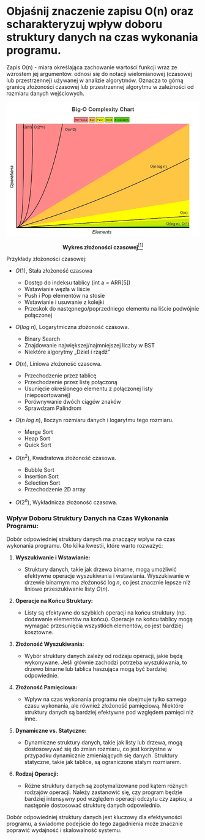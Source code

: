 # Objaśnij znaczenie zapisu O(n) oraz scharakteryzuj wpływ doboru struktury danych na czas wykonania programu.

Zapis O(n) -  miara określająca zachowanie wartości funkcji wraz ze wzrostem jej argumentów. odnosi się do notacji wielomianowej (czasowej lub przestrzennej) używanej w analizie algorytmów. Oznacza to górną granicę złożoności czasowej lub przestrzennej algorytmu w zależności od rozmiaru danych wejściowych. 

<p align="center"> 
  <img src="time.webp" style="max-height: 380"/>
</p>

<p align="center">
  <b>Wykres złożoności czasowej</b><a href="[link do źródła](https://towardsdatascience.com/understanding-time-complexity-with-python-examples-2bda6e8158a7)"><sup>[1]</sup></a>
</p>

Przykłady złożoności czasowej:

- $O(1)$, Stała złożoność czasowa 
  - Dostęp do indeksu tablicy (int a = ARR[5])
  - Wstawianie węzła w liście 
  - Push i Pop elementów na stosie
  - Wstawianie i usuwanie z kolejki
  - Przeskok do następnego/poprzedniego elementu na liście podwójnie połączonej

- $O(log \ n)$, Logarytmiczna złożoność czasowa.
  - Binary Search
  - Znajdowanie największej/najmniejszej liczby w BST
  - Niektóre algorytmy „Dziel i rządź” 

- $O(n)$, Liniowa złożoność czasowa.
  - Przechodzenie przez tablicę
  - Przechodzenie przez listę połączoną
  - Usunięcie określonego elementu z połączonej listy (nieposortowanej)
  - Porównywanie dwóch ciągów znaków
  - Sprawdzam Palindrom
  
- $O(n\ log \ n)$, Iloczyn rozmiaru danych i logarytmu tego rozmiaru.
  - Merge Sort
  - Heap Sort
  - Quick Sort

- $O(n^2)$, Kwadratowa złożoność czasowa.
  - Bubble Sort
  - Insertion Sort
  - Selection Sort
  - Przechodzenie 2D array

- $O(2^n)$, Wykładnicza złożoność czasowa.

### Wpływ Doboru Struktury Danych na Czas Wykonania Programu:

Dobór odpowiedniej struktury danych ma znaczący wpływ na czas wykonania programu. Oto kilka kwestii, które warto rozważyć:

1. **Wyszukiwanie i Wstawianie:**
   - Struktury danych, takie jak drzewa binarne, mogą umożliwić efektywne operacje wyszukiwania i wstawiania. Wyszukiwanie w drzewie binarnym ma złożoność $\log n$, co jest znacznie lepsze niż liniowe przeszukiwanie listy $O(n)$.

2. **Operacje na Końcu Struktury:**
   - Listy są efektywne do szybkich operacji na końcu struktury (np. dodawanie elementów na końcu). Operacje na końcu tablicy mogą wymagać przesunięcia wszystkich elementów, co jest bardziej kosztowne.

3. **Złożoność Wyszukiwania:**
   - Wybór struktury danych zależy od rodzaju operacji, jakie będą wykonywane. Jeśli głównie zachodzi potrzeba wyszukiwania, to drzewo binarne lub tablica haszująca mogą być bardziej odpowiednie.

4. **Złożoność Pamięciowa:**
   - Wpływ na czas wykonania programu nie obejmuje tylko samego czasu wykonania, ale również złożoność pamięciową. Niektóre struktury danych są bardziej efektywne pod względem pamięci niż inne.

5. **Dynamiczne vs. Statyczne:**
   - Dynamiczne struktury danych, takie jak listy lub drzewa, mogą dostosowywać się do zmian rozmiaru, co jest korzystne w przypadku dynamicznie zmieniających się danych. Struktury statyczne, takie jak tablice, są ograniczone stałym rozmiarem.

6. **Rodzaj Operacji:**
   - Różne struktury danych są zoptymalizowane pod kątem różnych rodzajów operacji. Należy zastanowić się, czy program będzie bardziej intensywny pod względem operacji odczytu czy zapisu, a następnie dostosować strukturę danych odpowiednio.

Dobór odpowiedniej struktury danych jest kluczowy dla efektywności programu, a świadome podejście do tego zagadnienia może znacznie poprawić wydajność i skalowalność systemu.